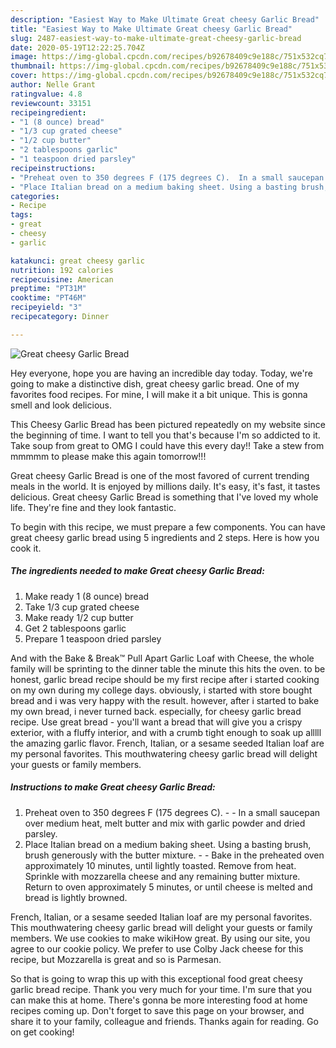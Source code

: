 ```yaml
---
description: "Easiest Way to Make Ultimate Great cheesy Garlic Bread"
title: "Easiest Way to Make Ultimate Great cheesy Garlic Bread"
slug: 2487-easiest-way-to-make-ultimate-great-cheesy-garlic-bread
date: 2020-05-19T12:22:25.704Z
image: https://img-global.cpcdn.com/recipes/b92678409c9e188c/751x532cq70/great-cheesy-garlic-bread-recipe-main-photo.jpg
thumbnail: https://img-global.cpcdn.com/recipes/b92678409c9e188c/751x532cq70/great-cheesy-garlic-bread-recipe-main-photo.jpg
cover: https://img-global.cpcdn.com/recipes/b92678409c9e188c/751x532cq70/great-cheesy-garlic-bread-recipe-main-photo.jpg
author: Nelle Grant
ratingvalue: 4.8
reviewcount: 33151
recipeingredient:
- "1 (8 ounce) bread"
- "1/3 cup grated cheese"
- "1/2 cup butter"
- "2 tablespoons garlic"
- "1 teaspoon dried parsley"
recipeinstructions:
- "Preheat oven to 350 degrees F (175 degrees C).  In a small saucepan over medium heat, melt butter and mix with garlic powder and dried parsley."
- "Place Italian bread on a medium baking sheet. Using a basting brush, brush generously with the butter mixture.  Bake in the preheated oven approximately 10 minutes, until lightly toasted. Remove from heat. Sprinkle with mozzarella cheese and any remaining butter mixture. Return to oven approximately 5 minutes, or until cheese is melted and bread is lightly browned."
categories:
- Recipe
tags:
- great
- cheesy
- garlic

katakunci: great cheesy garlic 
nutrition: 192 calories
recipecuisine: American
preptime: "PT31M"
cooktime: "PT46M"
recipeyield: "3"
recipecategory: Dinner

---
```



![Great cheesy Garlic Bread](https://img-global.cpcdn.com/recipes/b92678409c9e188c/751x532cq70/great-cheesy-garlic-bread-recipe-main-photo.jpg)

Hey everyone, hope you are having an incredible day today. Today, we're going to make a distinctive dish, great cheesy garlic bread. One of my favorites food recipes. For mine, I will make it a bit unique. This is gonna smell and look delicious.

This Cheesy Garlic Bread has been pictured repeatedly on my website since the beginning of time. I want to tell you that&#39;s because I&#39;m so addicted to it. Take soup from great to OMG I could have this every day!! Take a stew from mmmmm to please make this again tomorrow!!!

Great cheesy Garlic Bread is one of the most favored of current trending meals in the world. It is enjoyed by millions daily. It's easy, it's fast, it tastes delicious. Great cheesy Garlic Bread is something that I've loved my whole life. They're fine and they look fantastic.


To begin with this recipe, we must prepare a few components. You can have great cheesy garlic bread using 5 ingredients and 2 steps. Here is how you cook it.

<!--inarticleads1-->

##### The ingredients needed to make Great cheesy Garlic Bread:

1. Make ready 1 (8 ounce) bread
1. Take 1/3 cup grated cheese
1. Make ready 1/2 cup butter
1. Get 2 tablespoons garlic
1. Prepare 1 teaspoon dried parsley


And with the Bake &amp; Break™ Pull Apart Garlic Loaf with Cheese, the whole family will be sprinting to the dinner table the minute this hits the oven. to be honest, garlic bread recipe should be my first recipe after i started cooking on my own during my college days. obviously, i started with store bought bread and i was very happy with the result. however, after i started to bake my own bread, i never turned back. especially, for cheesy garlic bread recipe. Use great bread - you&#39;ll want a bread that will give you a crispy exterior, with a fluffy interior, and with a crumb tight enough to soak up alllll the amazing garlic flavor. French, Italian, or a sesame seeded Italian loaf are my personal favorites. This mouthwatering cheesy garlic bread will delight your guests or family members. 

<!--inarticleads2-->

##### Instructions to make Great cheesy Garlic Bread:

1. Preheat oven to 350 degrees F (175 degrees C). -  - In a small saucepan over medium heat, melt butter and mix with garlic powder and dried parsley.
1. Place Italian bread on a medium baking sheet. Using a basting brush, brush generously with the butter mixture. -  - Bake in the preheated oven approximately 10 minutes, until lightly toasted. Remove from heat. Sprinkle with mozzarella cheese and any remaining butter mixture. Return to oven approximately 5 minutes, or until cheese is melted and bread is lightly browned.


French, Italian, or a sesame seeded Italian loaf are my personal favorites. This mouthwatering cheesy garlic bread will delight your guests or family members. We use cookies to make wikiHow great. By using our site, you agree to our cookie policy. We prefer to use Colby Jack cheese for this recipe, but Mozzarella is great and so is Parmesan. 

So that is going to wrap this up with this exceptional food great cheesy garlic bread recipe. Thank you very much for your time. I'm sure that you can make this at home. There's gonna be more interesting food at home recipes coming up. Don't forget to save this page on your browser, and share it to your family, colleague and friends. Thanks again for reading. Go on get cooking!

